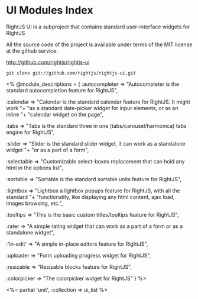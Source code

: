 # UI Modules Index

RightJS UI is a subproject that contains standard user-interface widgets for RightJS

All the source code of the project is available under terms of the MIT license at the
github service.

<http://github.com/rightjs/rightjs-ui>

`git clone git://github.com/rightjs/rightjs-ui.git`

<%
@module_descriptions = {
  :autocompleter => "Autocompleter is the standard autocompletion feature for RightJS",

  :calendar      => "Calendar is the standard calendar feature for RightJS. It might work "+
                    "as a standard date-picker widget for input elements, or as an inline "+
                    "calendar widget on the page",

  :tabs          => "Tabs is the standard three in one (tabs/carousel/harmonica) tabs engine for RightJS",

  :slider        => "Slider is the standard slider widget, it can work as a standalone widget "+
                    "or as a part of a form",

  :selectable    => "Customizable select-boxes replacement that can hold any html in the options list",

  :sortable      => "Sortable is the standard sortable units feature for RightJS",

  :lightbox      => "Lightbox a lightbox popups feature for RightJS, with all the standard "+
                    "functionality, like displaying any html content, ajax load, images browsing, etc.",

  :tooltips      => "This is the basic custom titles/tooltips feature for RightJS",

  :rater         => "A simple rating widget that can work as a part of a form or as a standalone widget",

  :'in-edit'     => "A simple in-place editors feature for RightJS",

  :uploader      => "Form uploading progress widget for RightJS",

  :resizable     => "Resizable blocks feature for RightJS",

  :colorpicker   => "The colorpicker widget for RightJS"
}
%>

<%= partial 'unit', :collection => ui_list %>
